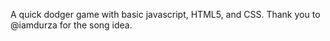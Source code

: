 A quick dodger game with basic javascript, HTML5, and CSS. Thank you to @iamdurza for the song idea. 
